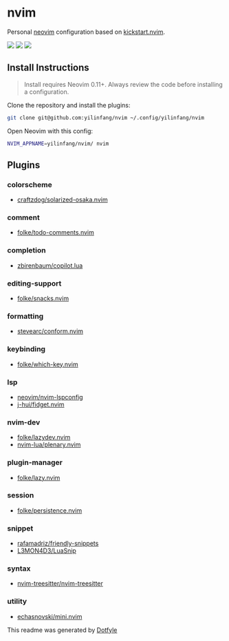 # nvim

Personal [neovim](https://neovim.io/) configuration based on [kickstart.nvim](https://github.com/nvim-lua/kickstart.nvim).

<a href="https://dotfyle.com/yilinfang/nvim"><img src="https://dotfyle.com/yilinfang/nvim/badges/plugins?style=flat" /></a>
<a href="https://dotfyle.com/yilinfang/nvim"><img src="https://dotfyle.com/yilinfang/nvim/badges/leaderkey?style=flat" /></a>
<a href="https://dotfyle.com/yilinfang/nvim"><img src="https://dotfyle.com/yilinfang/nvim/badges/plugin-manager?style=flat" /></a>

## Install Instructions

> Install requires Neovim 0.11+. Always review the code before installing a configuration.

Clone the repository and install the plugins:

```sh
git clone git@github.com:yilinfang/nvim ~/.config/yilinfang/nvim
```

Open Neovim with this config:

```sh
NVIM_APPNAME=yilinfang/nvim/ nvim
```

## Plugins

### colorscheme

- [craftzdog/solarized-osaka.nvim](https://dotfyle.com/plugins/craftzdog/solarized-osaka.nvim)

### comment

- [folke/todo-comments.nvim](https://dotfyle.com/plugins/folke/todo-comments.nvim)

### completion

- [zbirenbaum/copilot.lua](https://dotfyle.com/plugins/zbirenbaum/copilot.lua)

### editing-support

- [folke/snacks.nvim](https://dotfyle.com/plugins/folke/snacks.nvim)

### formatting

- [stevearc/conform.nvim](https://dotfyle.com/plugins/stevearc/conform.nvim)

### keybinding

- [folke/which-key.nvim](https://dotfyle.com/plugins/folke/which-key.nvim)

### lsp

- [neovim/nvim-lspconfig](https://dotfyle.com/plugins/neovim/nvim-lspconfig)
- [j-hui/fidget.nvim](https://dotfyle.com/plugins/j-hui/fidget.nvim)

### nvim-dev

- [folke/lazydev.nvim](https://dotfyle.com/plugins/folke/lazydev.nvim)
- [nvim-lua/plenary.nvim](https://dotfyle.com/plugins/nvim-lua/plenary.nvim)

### plugin-manager

- [folke/lazy.nvim](https://dotfyle.com/plugins/folke/lazy.nvim)

### session

- [folke/persistence.nvim](https://dotfyle.com/plugins/folke/persistence.nvim)

### snippet

- [rafamadriz/friendly-snippets](https://dotfyle.com/plugins/rafamadriz/friendly-snippets)
- [L3MON4D3/LuaSnip](https://dotfyle.com/plugins/L3MON4D3/LuaSnip)

### syntax

- [nvim-treesitter/nvim-treesitter](https://dotfyle.com/plugins/nvim-treesitter/nvim-treesitter)

### utility

- [echasnovski/mini.nvim](https://dotfyle.com/plugins/echasnovski/mini.nvim)

This readme was generated by [Dotfyle](https://dotfyle.com)
